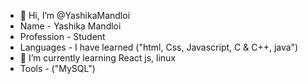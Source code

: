 - 👋 Hi, I’m @YashikaMandloi
-  Name - Yashika Mandloi
-  Profession - Student
-  Languages - I have learned ("html, Css, Javascript, C & C++, java")
- 🌱 I’m currently learning React js, linux
-  Tools - ("MySQL")


<!---
YashikaMandloi/YashikaMandloi is a ✨ special ✨ repository because its `README.md` (this file) appears on your GitHub profile.
You can click the Preview link to take a look at your changes.
--->
